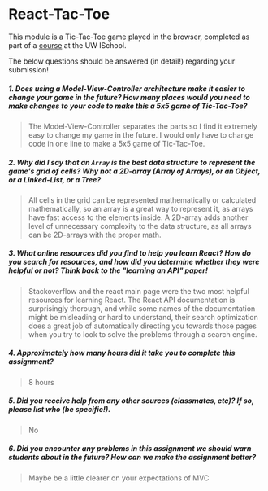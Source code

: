 # React-Tac-Toe

This module is a Tic-Tac-Toe game played in the browser, completed as part of a [course](http://arch-joelross.rhcloud.com/) at the UW ISchool. 

The below questions should be answered (in detail!) regarding your submission!


##### 1. Does using a Model-View-Controller architecture make it easier to change your game in the future? How many places would you need to make changes to your code to make this a 5x5 game of Tic-Tac-Toe?
> The Model-View-Controller separates the parts so I find it extremely easy to change my game in the future. I would only have to change code in one line to make a 5x5 game of Tic-Tac-Toe.


##### 2. Why did I say that an `Array` is the best data structure to represent the game's grid of cells? Why not a 2D-array (Array of Arrays), or an Object, or a Linked-List, or a Tree? 
> All cells in the grid can be represented mathematically or calculated mathematically, so an array is a great way to represent it, as arrays have fast access to the elements inside. A 2D-array adds another level of unnecessary complexity to the data structure, as all arrays can be 2D-arrays with the proper math.


##### 3. What online resources did you find to help you learn React? How do you search for resources, and how did you determine whether they were helpful or not? Think back to the "learning an API" paper! 
> Stackoverflow and the react main page were the two most helpful resources for learning React. The React API documentation is surprisingly thorough, and while some names of the documentation might be misleading or hard to understand, their search optimization does a great job of automatically directing you towards those pages when you try to look to solve the problems through a search engine.


##### 4. Approximately how many hours did it take you to complete this assignment? #####
> 8 hours


##### 5. Did you receive help from any other sources (classmates, etc)? If so, please list who (be specific!). #####
> No


##### 6. Did you encounter any problems in this assignment we should warn students about in the future? How can we make the assignment better? #####
> Maybe be a little clearer on your expectations of MVC
